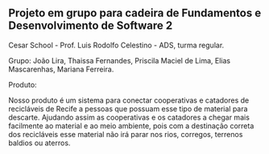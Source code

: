 ## Projeto em grupo para cadeira de Fundamentos e Desenvolvimento de Software 2

Cesar School - Prof. Luis Rodolfo Celestino - ADS, turma regular.

Grupo: João Lira, Thaissa Fernandes, Priscila Maciel de Lima, Elias Mascarenhas, Mariana Ferreira.

Produto:

Nosso produto é um sistema para conectar cooperativas e catadores de recicláveis de Recife a pessoas que possuam esse tipo de material para descarte.
Ajudando assim as cooperativas e os catadores a chegar mais facilmente ao material e ao meio ambiente, pois com a destinação correta dos recicláveis esse material não irá parar nos rios, corregos, terrenos
baldios ou aterros. 
